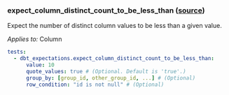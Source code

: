 ### expect_column_distinct_count_to_be_less_than ([source](https://github.com/calogica/dbt-expectations/blob/main/README.md#expect_column_less_count_to_be_less_than))

Expect the number of distinct column values to be less than a given value.

*Applies to:* Column

```yaml
tests:
  - dbt_expectations.expect_column_distinct_count_to_be_less_than:
      value: 10
      quote_values: true # (Optional. Default is 'true'.)
      group_by: [group_id, other_group_id, ...] # (Optional)
      row_condition: "id is not null" # (Optional)
```